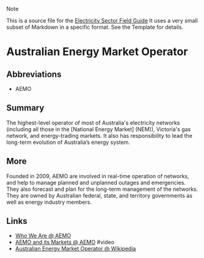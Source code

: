 > [!NOTE] 
> This is a source file for the [Electricity Sector Field Guide](https://grahamlea.github.io/Electricity-Sector-Field-Guide/)
> It uses a very small subset of Markdown in a specific format. See the Template for details.

# Australian Energy Market Operator

## Abbreviations
- AEMO


## Summary

The highest-level operator of most of Australia's electricity networks
(including all those in the [National Energy Market] (NEM)), Victoria's gas network, and energy-trading markets.
It also has responsibility to lead the long-term evolution of Australia’s energy system.


## More

Founded in 2009, AEMO are involved in real-time operation of networks, and help to manage planned and
unplanned outages and emergencies.
They also forecast and plan for the long-term management of the networks.
They are owned by Australian federal, state, and territory governments as well as energy industry members.


## Links
- [Who We Are @ AEMO](https://www.aemo.com.au/about/who-we-are)
- [AEMO and its Markets @ AEMO](https://www.youtube.com/watch?v=9PrWUQQH0XY) #video
- [Australian Energy Market Operator @ Wikipedia](https://en.wikipedia.org/wiki/Australian_Energy_Market_Operator)

